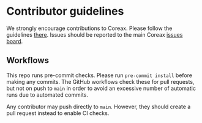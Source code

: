 # Contributor guidelines

We strongly encourage contributions to Coreax. Please follow the guidelines
[there](https://github.com/gchq/coreax/blob/main/CONTRIBUTING.md). Issues should be
reported to the main Coreax [issues board](https://github.com/gchq/coreax/issues).

## Workflows

This repo runs pre-commit checks. Please run `pre-commit install` before making any
commits. The GitHub workflows check these for pull requests, but not on push to `main`
in order to avoid an excessive number of automatic runs due to automated commits.

Any contributor may push directly to `main`. However, they should create a pull request
instead to enable CI checks.
